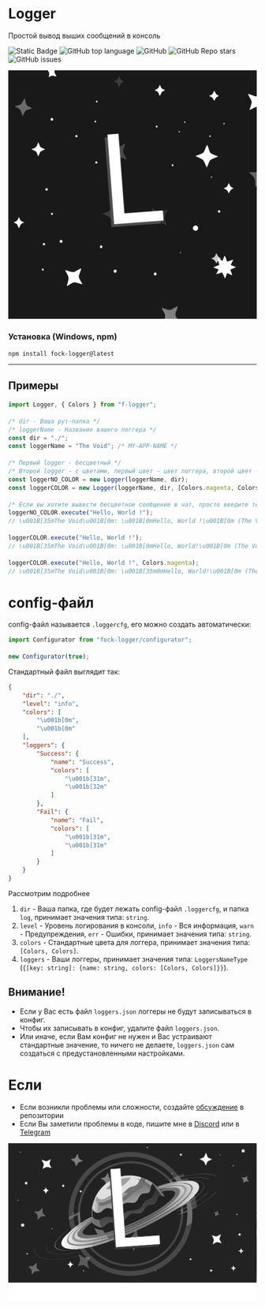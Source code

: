 # Logger

Простой вывод выших сообщений в консоль

![Static Badge](https://img.shields.io/badge/fockusty-logger-logger)
![GitHub top language](https://img.shields.io/github/languages/top/fockusty/logger)
![GitHub](https://img.shields.io/github/license/fockusty/logger)
![GitHub Repo stars](https://img.shields.io/github/stars/fockusty/logger)
![GitHub issues](https://img.shields.io/github/issues/fockusty/logger)

![Logotype](./assets/logger.logo.svg)

### Установка (Windows, npm)

```
npm install fock-logger@latest
```

<hr>

## Примеры

```ts
import Logger, { Colors } from "f-logger";

/* dir - Ваша рут-папка */
/* loggerName - Название вашего логгера */
const dir = "./";
const loggerName = "The Void"; /* MY-APP-NAME */

/* Первый logger - бесцветный */
/* Второй logger - с цветами, первый цвет - цвет логгера, второй цвет - цвет сообщения */
const loggerNO_COLOR = new Logger(loggerName, dir);
const loggerCOLOR = new Logger(loggerName, dir, [Colors.magenta, Colors.reset]);

/* Если вы хотите вывести бесцветное сообщение в чат, просто введите текст */
loggerNO_COLOR.execute("Hello, World !");
// \u001B[35mThe Void\u001B[0m: \u001B[0mHello, World !\u001B[0m (The Void: Hello, World!)

loggerCOLOR.execute("Hello, World !");
// \u001B[35mThe Void\u001B[0m: \u001B[0mHello, World!\u001B[0m (The Void: Hello, World!)

loggerCOLOR.execute("Hello, World !", Colors.magenta);
// \u001B[35mThe Void\u001B[0m: \u001B[35m0mHello, World!\u001B[0m (The Void: Hello, World!)
```

# config-файл
config-файл называется `.loggercfg`, его можно создать автоматически:

```ts
import Configurator from "fock-logger/configurator";

new Configurator(true);
```

Стандартный файл выглядит так:
```json
{
    "dir": "./",
    "level": "info",
    "colors": [
        "\u001b[0m",
        "\u001b[0m"
    ],
    "loggers": {
        "Success": {
            "name": "Success",
            "colors": [
                "\u001b[31m",
                "\u001b[32m"
            ]
        },
        "Fail": {
            "name": "Fail",
            "colors": [
                "\u001b[31m",
                "\u001b[31m"
            ]
        }
    }
}
```

Рассмотрим подробнее

1. `dir` - Ваша папка, где будет лежать config-файл `.loggercfg`, и папка `log`, принимает значения типа: `string`.
2. `level` - Уровень логирования в консоли, `info` - Вся информация, `warn` - Предупреждения, `err` - Ошибки, принимает значения типа: `string`.
3. `colors` - Стандартные цвета для логгера, принимает значения типа: `[Colors, Colors]`.
4. `loggers` - Ваши логгеры, принимает значения типа: `LoggersNameType` (`{[key: string]: {name: string, colors: [Colors, Colors]}}`).

## Внимание!
- Если у Вас есть файл `loggers.json` логгеры не будут записываться в конфиг.
- Чтобы их записывать в конфиг, удалите файл `loggers.json`.
- Или иначе, если Вам конфиг не нужен и Вас устраивают стандартные значение, то ничего не делаете, `loggers.json` сам создаться с предустановленными настройками.

# Если

- Если возникли проблемы или сложности, создайте [обсуждение](https://github.com/fockusty/logger/issues/new/choose) в репозитории
- Если Вы заметили проблемы в коде, пишите мне в [Discord](https://discord.gg/5MJrRjzPec) или в [Telegram](https://t.me/FOCKUSTY)

<div align="center">
    <img src="./assets/logger.banner.svg" alt="banner">
</div>
